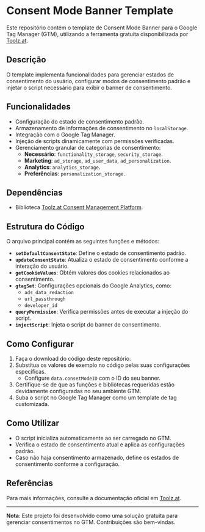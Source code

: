 
# Consent Mode Banner Template

Este repositório contém o template de Consent Mode Banner para o Google Tag Manager (GTM), utilizando a ferramenta gratuita disponibilizada por [Toolz.at](https://toolz.at/).

## Descrição

O template implementa funcionalidades para gerenciar estados de consentimento do usuário, configurar modos de consentimento padrão e injetar o script necessário para exibir o banner de consentimento.

## Funcionalidades

- Configuração do estado de consentimento padrão.
- Armazenamento de informações de consentimento no `localStorage`.
- Integração com o Google Tag Manager.
- Injeção de scripts dinamicamente com permissões verificadas.
- Gerenciamento granular de categorias de consentimento:
  - **Necessário**: `functionality_storage`, `security_storage`.
  - **Marketing**: `ad_storage`, `ad_user_data`, `ad_personalization`.
  - **Analytics**: `analytics_storage`.
  - **Preferências**: `personalization_storage`.

## Dependências

- Biblioteca [Toolz.at Consent Management Platform](https://toolz.at/).

## Estrutura do Código

O arquivo principal contém as seguintes funções e métodos:

- **`setDefaultConsentState`**: Define o estado de consentimento padrão.
- **`updateConsentState`**: Atualiza o estado de consentimento conforme a interação do usuário.
- **`getCookieValues`**: Obtém valores dos cookies relacionados ao consentimento.
- **`gtagSet`**: Configurações opcionais do Google Analytics, como:
  - `ads_data_redaction`
  - `url_passthrough`
  - `developer_id`
- **`queryPermission`**: Verifica permissões antes de executar a injeção do script.
- **`injectScript`**: Injeta o script do banner de consentimento.

## Como Configurar

1. Faça o download do código deste repositório.
2. Substitua os valores de exemplo no código pelas suas configurações específicas.
   - Configure `data.consetModeID` com o ID do seu banner.
3. Certifique-se de que as funções e bibliotecas requeridas estão devidamente configuradas no seu ambiente GTM.
4. Suba o script no Google Tag Manager como um template de tag customizada.

## Como Utilizar

- O script inicializa automaticamente ao ser carregado no GTM.
- Verifica o estado de consentimento atual e aplica as configurações padrão.
- Caso não haja consentimento armazenado, define os estados de consentimento conforme a configuração.

## Referências

Para mais informações, consulte a documentação oficial em [Toolz.at](https://toolz.at/).

---

**Nota**: Este projeto foi desenvolvido como uma solução gratuita para gerenciar consentimentos no GTM. Contribuições são bem-vindas.
